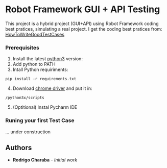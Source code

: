 # Robot Framework GUI + API Testing

This project is a hybrid project (GUI+API) using Robot Framework coding best pratices, simulating a real project.
I get the coding best pratices from: [HowToWriteGoodTestCases](https://github.com/robotframework/HowToWriteGoodTestCases/blob/master/HowToWriteGoodTestCases.rst)

### Prerequisites

1. Install the latest [python3](https://www.python.org/downloads/windows/) version:
2. Add python to PATH
3. Intall Python requiriments:
```
pip install -r requirements.txt
```
4. Download [chrome driver](https://chromedriver.chromium.org/downloads) and put it in: 
```
/python3x/scripts
```
5. (Optitional) Instal Pycharm IDE

### Runing your first Test Case
... under construction

## Authors

* **Rodrigo Charaba** - *Initial work* 
